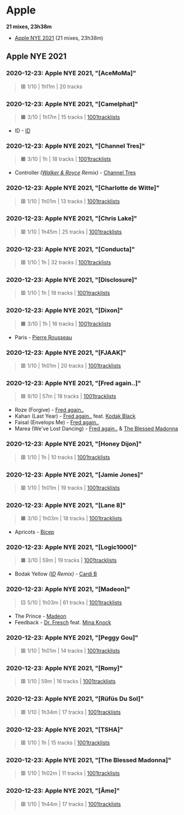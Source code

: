 # Apple

<!-- toc:start -->

**21 mixes, 23h38m**

- [Apple NYE 2021](#apple-nye-2021) (21 mixes, 23h38m)
<!-- toc:end -->

## Apple NYE 2021

### 2020-12-23: Apple NYE 2021, "[AceMoMa]"

> 🟥 1/10 | 1h11m | 20 tracks

### 2020-12-23: Apple NYE 2021, "[Camelphat]"

> 🟧 3/10 | 1h17m | 15 tracks
> | [1001tracklists](https://1001.tl/2cqbz041)

- ID - [ID](#)

### 2020-12-23: Apple NYE 2021, "[Channel Tres]"

> 🟧 3/10 | 1h | 18 tracks
> | [1001tracklists](https://1001.tl/2bskwc31)

- Controller _([Walker & Royce](https://rateyourmusic.com/artist/walker-and-royce) Remix)_ - [Channel Tres](https://rateyourmusic.com/artist/channel-tres)

### 2020-12-23: Apple NYE 2021, "[Charlotte de Witte]"

> 🟥 1/10 | 1h01m | 13 tracks
> | [1001tracklists](https://1001.tl/rkf6s11)

### 2020-12-23: Apple NYE 2021, "[Chris Lake]"

> 🟥 1/10 | 1h45m | 25 tracks
> | [1001tracklists](https://1001.tl/2l6yq4kt)

### 2020-12-23: Apple NYE 2021, "[Conducta]"

> 🟥 1/10 | 1h | 32 tracks
> | [1001tracklists](https://1001.tl/1fwpzgl9)

### 2020-12-23: Apple NYE 2021, "[Disclosure]"

> 🟥 1/10 | 1h | 18 tracks
> | [1001tracklists](https://1001.tl/1uxwuk5k)

### 2020-12-23: Apple NYE 2021, "[Dixon]"

> 🟧 3/10 | 1h | 16 tracks
> | [1001tracklists](https://1001.tl/2p0cprxk)

- Paris - [Pierre Rousseau](https://rateyourmusic.com/artist/pierre-rousseau)

### 2020-12-23: Apple NYE 2021, "[FJAAK]"

> 🟥 1/10 | 1h01m | 20 tracks
> | [1001tracklists](https://1001.tl/271bmr51)

### 2020-12-23: Apple NYE 2021, "[Fred again..]"

> 🟦 9/10 | 57m | 18 tracks
> | [1001tracklists](https://1001.tl/2dq770gk)

- Roze (Forgive) - [Fred again..](https://rateyourmusic.com/artist/fred-again)
- Kahan (Last Year) - [Fred again..](https://rateyourmusic.com/artist/fred-again) feat. [Kodak Black](https://rateyourmusic.com/artist/kodak-black)
- Faisal (Envelops Me) - [Fred again..](https://rateyourmusic.com/artist/fred-again)
- Marea (We've Lost Dancing) - [Fred again..](https://rateyourmusic.com/artist/fred-again) & [The Blessed Madonna](https://rateyourmusic.com/artist/the-blessed-madonna)

### 2020-12-23: Apple NYE 2021, "[Honey Dijon]"

> 🟥 1/10 | 1h | 10 tracks
> | [1001tracklists](https://1001.tl/1hs8rwy1)

### 2020-12-23: Apple NYE 2021, "[Jamie Jones]"

> 🟥 1/10 | 1h01m | 19 tracks
> | [1001tracklists](https://1001.tl/14lnnt2k)

### 2020-12-23: Apple NYE 2021, "[Lane 8]"

> 🟧 3/10 | 1h03m | 18 tracks
> | [1001tracklists](https://1001.tl/23b3wsnt)

- Apricots - [Bicep](https://rateyourmusic.com/artist/bicep)

### 2020-12-23: Apple NYE 2021, "[Logic1000]"

> 🟧 3/10 | 59m | 19 tracks
> | [1001tracklists](https://1001.tl/ns0ss4k)

- Bodak Yellow _([ID](#) Remix)_ - [Cardi B](https://rateyourmusic.com/artist/cardi-b)

### 2020-12-23: Apple NYE 2021, "[Madeon]"

> 🟨 5/10 | 1h03m | 61 tracks
> | [1001tracklists](https://1001.tl/15jg8kyt)

- The Prince - [Madeon](https://rateyourmusic.com/artist/madeon)
- Feedback - [Dr. Fresch](https://rateyourmusic.com/artist/dr-fresch) feat. [Mina Knock](https://rateyourmusic.com/artist/mina-knock)

### 2020-12-23: Apple NYE 2021, "[Peggy Gou]"

> 🟥 1/10 | 1h01m | 14 tracks
> | [1001tracklists](https://1001.tl/1r6q4lwk)

### 2020-12-23: Apple NYE 2021, "[Romy]"

> 🟥 1/10 | 59m | 16 tracks
> | [1001tracklists](https://1001.tl/2tpd32b9)

### 2020-12-23: Apple NYE 2021, "[Rüfüs Du Sol]"

> 🟥 1/10 | 1h34m | 17 tracks
> | [1001tracklists](https://1001.tl/255r8n3k)

### 2020-12-23: Apple NYE 2021, "[TSHA]"

> 🟥 1/10 | 1h | 15 tracks
> | [1001tracklists](https://1001.tl/23b3x79k)

### 2020-12-23: Apple NYE 2021, "[The Blessed Madonna]"

> 🟥 1/10 | 1h02m | 11 tracks
> | [1001tracklists](https://1001.tl/189vcrlt)

### 2020-12-23: Apple NYE 2021, "[Âme]"

> 🟥 1/10 | 1h44m | 17 tracks
> | [1001tracklists](https://1001.tl/247xl2ck)
